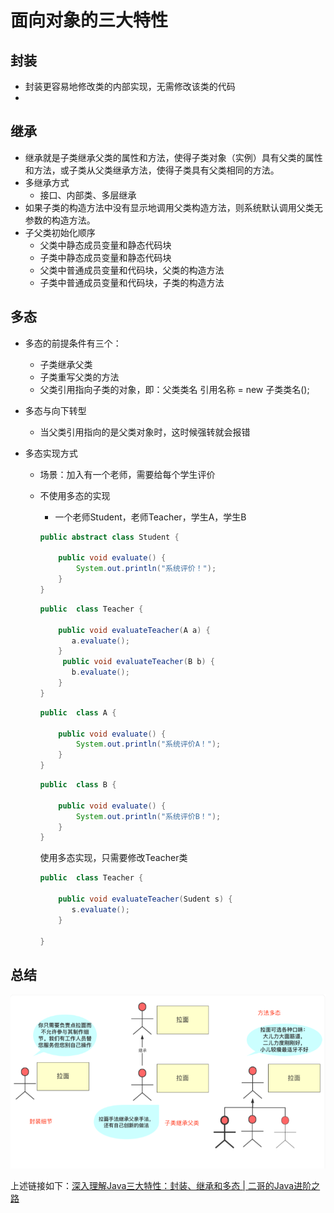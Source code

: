 

# 面向对象的三大特性

## 封装

- 封装更容易地修改类的内部实现，无需修改该类的代码
- 

## 继承

- 继承就是子类继承父类的属性和方法，使得子类对象（实例）具有父类的属性和方法，或子类从父类继承方法，使得子类具有父类相同的方法。
- 多继承方式
  - 接口、内部类、多层继承
- 如果子类的构造方法中没有显示地调用父类构造方法，则系统默认调用父类无参数的构造方法。
- 子父类初始化顺序
  - 父类中静态成员变量和静态代码块
  - 子类中静态成员变量和静态代码块
  - 父类中普通成员变量和代码块，父类的构造方法
  - 子类中普通成员变量和代码块，子类的构造方法

## 多态

- 多态的前提条件有三个：

  - 子类继承父类
  - 子类重写父类的方法
  - 父类引用指向子类的对象，即：父类类名 引用名称 = new 子类类名();

- 多态与向下转型

  - 当父类引用指向的是父类对象时，这时候强转就会报错

- 多态实现方式

  - 场景：加入有一个老师，需要给每个学生评价

  - 不使用多态的实现

    - 一个老师Student，老师Teacher，学生A，学生B

    ```java
    public abstract class Student {
    
        public void evaluate() {
            System.out.println("系统评价！");
        }
    }
    ```

    ```java
    public  class Teacher {
    
        public void evaluateTeacher(A a) {
           a.evaluate();
        }
         public void evaluateTeacher(B b) {
           b.evaluate();
        }
    }
    ```

    ```java
    public  class A {
    
        public void evaluate() {
            System.out.println("系统评价A！");
        }
    }
    ```

    ```java
    public  class B {
    
        public void evaluate() {
            System.out.println("系统评价B！");
        }
    }
    ```

    使用多态实现，只需要修改Teacher类

    ```java
    public  class Teacher {
    
        public void evaluateTeacher(Sudent s) {
           s.evaluate();
        }
      
    }
    ```

## 总结

![image-20250223161949835](../../.vuepress/public/redis/image-20250223161949835.png)

上述链接如下：[深入理解Java三大特性：封装、继承和多态 | 二哥的Java进阶之路](https://javabetter.cn/oo/encapsulation-inheritance-polymorphism.html)



